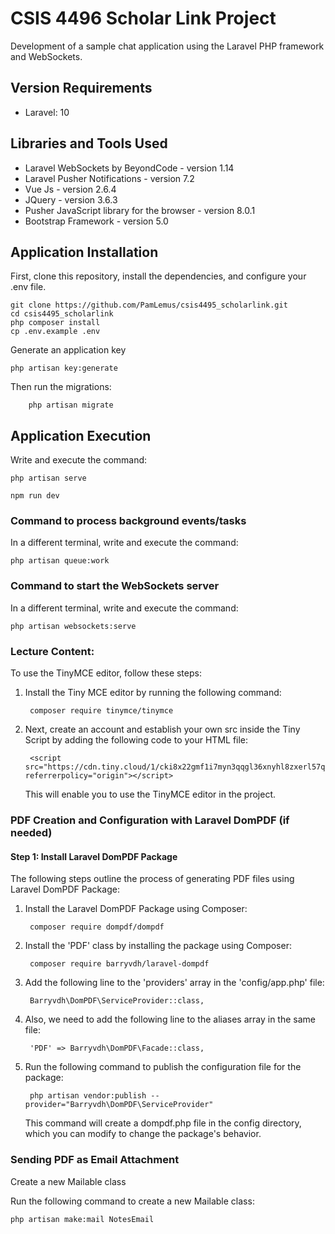 # CSIS 4496 Scholar Link Project

Development of a sample chat application using the Laravel PHP framework and WebSockets.

## Version Requirements
- Laravel: 10

## Libraries and Tools Used
- Laravel WebSockets by BeyondCode - version 1.14
- Laravel Pusher Notifications - version 7.2
- Vue Js - version 2.6.4
- JQuery - version 3.6.3
- Pusher JavaScript library for the browser - version 8.0.1
- Bootstrap Framework - version 5.0

## Application Installation

First, clone this repository, install the dependencies, and configure your .env file.

    git clone https://github.com/PamLemus/csis4495_scholarlink.git
    cd csis4495_scholarlink
    php composer install
    cp .env.example .env

Generate an application key

    php artisan key:generate

Then run the migrations:

        php artisan migrate

## Application Execution

Write and execute the command:

    php artisan serve

    npm run dev


### Command to process background events/tasks

In a different terminal, write and execute the command:

    php artisan queue:work

### Command to start the WebSockets server

In a different terminal, write and execute the command:

    php artisan websockets:serve

### Lecture Content:

To use the TinyMCE editor, follow these steps:

1. Install the Tiny MCE editor by running the following command: 

        composer require tinymce/tinymce

2. Next, create an account and establish your own src inside the Tiny Script by adding the following code to your HTML file:

        <script src="https://cdn.tiny.cloud/1/cki8x22gmf1i7myn3qqgl36xnyhl8zxerl57qf0ekc1hpa8s/tinymce/6/tinymce.min.js" referrerpolicy="origin"></script>

    This will enable you to use the TinyMCE editor in the project.

### PDF Creation and Configuration with Laravel DomPDF (if needed)

#### Step 1: Install Laravel DomPDF Package

The following steps outline the process of generating PDF files using Laravel DomPDF Package:

1. Install the Laravel DomPDF Package using Composer:

        composer require dompdf/dompdf

2. Install the 'PDF' class by installing the package using Composer:

        composer require barryvdh/laravel-dompdf

3. Add the following line to the 'providers' array in the 'config/app.php' file:

        Barryvdh\DomPDF\ServiceProvider::class,

4. Also, we need to add the following line to the aliases array in the same file:

        'PDF' => Barryvdh\DomPDF\Facade::class,

5. Run the following command to publish the configuration file for the package:

        php artisan vendor:publish --provider="Barryvdh\DomPDF\ServiceProvider"

    This command will create a dompdf.php file in the config directory, which you can modify to change the package's behavior.

### Sending PDF as Email Attachment
  
Create a new Mailable class

Run the following command to create a new Mailable class:

    php artisan make:mail NotesEmail